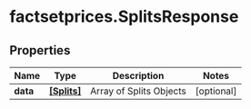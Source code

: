 # factsetprices.SplitsResponse

## Properties

Name | Type | Description | Notes
------------ | ------------- | ------------- | -------------
**data** | [**[Splits]**](Splits.md) | Array of Splits Objects | [optional] 


